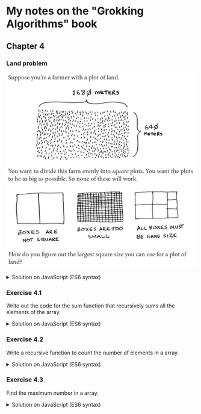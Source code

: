 # My notes on the "Grokking Algorithms" book

## Chapter 4

### Land problem

![Land problem](images/land_problem.jpg?raw=true "Land problem")

<details>
	<summary>Solution on JavaScript (ES6 syntax)</summary>

```js
// Recursive search for the greatest common divisor
const findGCD = (num1, num2) => {
	const getGCD = (bigger, smaller) => bigger % smaller === 0
		? smaller
		: getGCD(smaller, bigger % smaller);

	return num1 > num2
		? getGCD(num1, num2)
		: getGCD(num2, num1)
};

// Print the answer to the problem
console.log(findGCD(1680, 640)); // 80
```
</details>

### Exercise 4.1

Write out the code for the sum function that recursively sums all the elements of the array.

<details>
	<summary>Solution on JavaScript (ES6 syntax)</summary>

```js
// Recursively summation of array elements
const sum = (arr) => arr.length === 1
	? arr.shift()
	: arr.shift() + sum(arr);

// Print the sum of the array
const arr = [3, 2, 6, 9];
console.log(sum(arr)); // 20
```
</details>

### Exercise 4.2

Write a recursive function to count the number of elements in a array.

<details>
	<summary>Solution on JavaScript (ES6 syntax)</summary>

```js
// Recursively counting the number of elements in an array
const getElementsCount = (arr) => {
	return arr.length === 0
		? 0
		: 1 + getElementsCount(arr.slice(1));
};

// Print the count of elements in an array
const arr = [2, 7, 47, 3, 99];
console.log(getElementsCount(arr)); // 5
```
</details>

### Exercise 4.3

Find the maximum number in a array.

<details>
	<summary>Solution on JavaScript (ES6 syntax)</summary>

```js
// Recursively finding the maximum number in an array
const getMax = (arr) => {
	if (arr.length === 2) {
		return arr[0] > arr[1] ? arr[0] : arr[1];
	}
	const tempMax = getMax(arr.slice(1));
	return arr[0] > tempMax ? arr[0] : tempMax;
};

// Print the maximum number in a array
const arr = [5, 2, 1, 18, 9];
console.log(getMax(arr)); // 18
```
</details>
